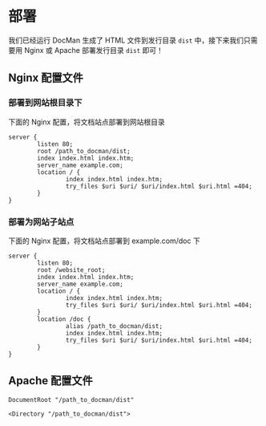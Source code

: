 # 部署

我们已经运行 DocMan 生成了 HTML 文件到发行目录 `dist` 中，接下来我们只需要用 Nginx 或 Apache 部署发行目录 `dist` 即可！

## Nginx 配置文件

### 部署到网站根目录下

下面的 Nginx 配置，将文档站点部署到网站根目录

```
server {
        listen 80;
        root /path_to_docman/dist;
        index index.html index.htm;
        server_name example.com;
        location / {
                index index.html index.htm;
                try_files $uri $uri/ $uri/index.html $uri.html =404;
        }
}
```

### 部署为网站子站点

下面的 Nginx 配置，将文档站点部署到 example.com/doc 下

```
server {
        listen 80;
        root /website_root;
        index index.html index.htm;
        server_name example.com;
        location / {
                index index.html index.htm;
                try_files $uri $uri/ $uri/index.html $uri.html =404;
        }
        location /doc {
                alias /path_to_docman/dist;
                index index.html index.htm;
                try_files $uri $uri/ $uri/index.html $uri.html =404;
        }
}
```

## Apache 配置文件

```
DocumentRoot "/path_to_docman/dist"

<Directory "/path_to_docman/dist">
```
